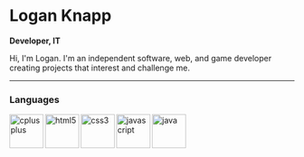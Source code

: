 # Logan Knapp
**Developer, IT**

Hi, I'm Logan. I'm an independent software, web, and game developer creating projects that interest and challenge me.

---

### Languages

<img align="left" width="60px" alt="cplusplus" src="https://cdn.jsdelivr.net/gh/devicons/devicon/icons/cplusplus/cplusplus-original.svg"/>
<img align="left" width="60px" alt="html5" src="https://cdn.jsdelivr.net/gh/devicons/devicon/icons/html5/html5-original.svg"/>
<img align="left" width="60px" alt="css3" src="https://cdn.jsdelivr.net/gh/devicons/devicon/icons/css3/css3-original.svg"/>
<img align="left" width="60px" alt="javascript" src="https://cdn.jsdelivr.net/gh/devicons/devicon/icons/javascript/javascript-original.svg"/>
<img align="left" width="60px" alt="java" src="https://cdn.jsdelivr.net/gh/devicons/devicon@latest/devicon.min.css" />
